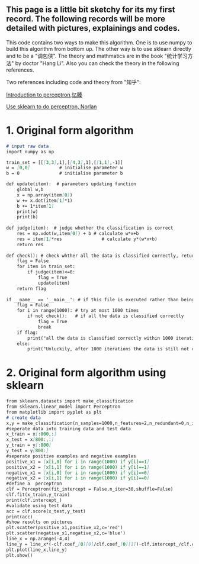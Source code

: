 
## This page is a little bit sketchy for its my first record. The following records will be more detailed with pictures, explainings and codes.

This code contains two ways to make this algorithm. One is to use numpy to build this algorithm from bottom up. The other way is to use sklearn directly and to be a "调包侠". The theory and mathmatics are in the book "统计学习方法" by doctor "Hang Li". Also you can check the theory in the following references.

Two references including code and theory from "知乎":

[Introduction to perceptron,忆臻](https://zhuanlan.zhihu.com/p/25880406)

[Use sklearn to do perceptron, Norlan](https://zhuanlan.zhihu.com/p/27152953)

# 1. Original form algorithm

```markdown
# input raw data
import numpy as np

train_set = [[[3,3],1],[[4,3],1],[[1,1],-1]]
w = [0,0]           # initialise parameter w
b = 0               # initialise parameter b

def update(item):  # parameters updating function 
    global w,b
    x = np.array(item[0])
    w += x.dot(item[1]*1)
    b += 1*item[1]
    print(w)
    print(b)
    
def judge(item):  # judge whether the classification is correct
    res = np.vdot(w,item[0]) + b # calculate w*x+b
    res = item[1]*res               # calculate y*(w*x+b)
    return res
    
def check(): # check whther all the data is classified correctly, return true or flase
    flag = False
    for item in train_set:
        if judge(item)<=0:
            flag = True
            update(item)
    return flag
    
if __name__ == '__main__': # if this file is executed rather than being invoked, the result of this judgement statement is true
    flag = False
    for i in range(1000): # try at most 1000 times
        if not check():   # if all the data is classified correctly
            flag = True
            break
    if flag:
        print("all the data is classified correctly within 1000 iterations")
    else:
        print("Unluckily, after 1000 iterations the data is still not correctly classified")
```

# 2. Original form algorithm using sklearn
```markdown
from sklearn.datasets import make_classification
from sklearn.linear_model import Perceptron
from matplotlib import pyplot as plt
# create data
x,y = make_classification(n_samples=1000,n_features=2,n_redundant=0,n_informative=1,n_clusters_per_class=1)
#seperate data into training data and test data
x_train = x[:800,:]
x_test = x[800:,:]
y_train = y[:800]
y_test = y[800:]
#seperate positive examples and negative examples
positive_x1 = [x[i,0] for i in range(1000) if y[i]==1]
positive_x2 = [x[i,1] for i in range(1000) if y[i]==1]
negative_x1 = [x[i,0] for i in range(1000) if y[i]==0]
negative_x2 = [x[i,1] for i in range(1000) if y[i]==0]
#define a  perceptron
clf = Perceptron(fit_intercept = False,n_iter=30,shuffle=False)
clf.fit(x_train,y_train)
print(clf.intercept_)
#validate using test data
acc = clf.score(x_test,y_test)
print(acc)
#show results on pictures
plt.scatter(positive_x1,positive_x2,c='red')
plt.scatter(negative_x1,negative_x2,c='blue')
line_x = np.arange(-4,4)
line_y = line_x*(-clf.coef_[0][0]/clf.coef_[0][1])-clf.intercept_/clf.coef_[0][1]
plt.plot(line_x,line_y)
plt.show()
```

